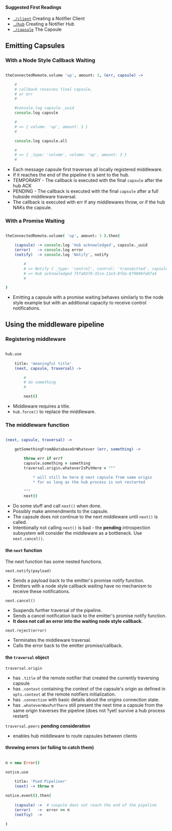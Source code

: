 #### Suggested First Readings

* [`./client`](./client) Creating a Notifier Client
* [`./hub`](./hub) Creating a Notifier Hub
* [`./capsule`](./capsule) The Capsule

Emitting Capsules
-----------------

### With a Node Style Callback Waiting

```coffee

theConnectedRemote.volume 'up', amount: 3, (err, capsule) -> 

    #
    # callback receives final capsule,
    # or err
    #

    #console.log capsule._uuid
    console.log capsule

    #
    # => { volume: 'up', amount: 3 }
    # 

    console.log capsule.all 

    #
    # => { _type: 'volume', volume: 'up', amount: 3 }
    # 

```

* Each message capsule first traverses all locally registered middleware.
* If it reaches the end of the pipeline it is sent to the hub.
* TEMPORARY - The callback is executed with the final `capsule` after the hub ACK
* PENDING - The callback is executed with the final `capsule` after a full hubside middleware traversal.
* The callback is executed with err if any middlewares throw, or if the hub NAKs the capsule.

### With a Promise Waiting

```coffee

theConnectedRemote.volume( 'up', amount: 3 ).then(

    (capsule) -> console.log 'Hub acknowledged', capsule._uuid
    (error)   -> console.log error
    (notify)  -> console.log 'Notify', notify 

        # 
        # => Notify { _type: 'control', control: 'transmitted', capsule: ...
        # => Hub acknowledged 75fa0370-31ce-11e3-8fda-879806fe07a4
        # 

)

```

* Emitting a capsule with a promise waiting behaves similarly to the node style example but with an additional capacity to receive control notifications.


Using the middleware pipeline
-----------------------------

### Registering middleware

```coffee

hub.use 
    
    title: 'meaningful title'
    (next, capsule, traversal) -> 

        #
        # do something
        #

        next()

```
* Middleware requires a title.
* `hub.force()` to replace the middleware.



### The middleware function

```coffee

(next, capsule, traversal) -> 

    getSomethingFromADatabaseOrWhatever (err, something) -> 

        throw err if err?
        capsule.something = something
        traversal.origin.whateverIsPutHere = """

            * will still be here @ next capsule from same origin
            * for as long as the hub process is not restarted

        """
        next()

```

* Do some stuff and call `next()` when done.
* Possibly make ammendments to the capsule.
* The capsule does not continue to the next middleware until `next()` is called.
* Intentionally not calling `next()` is bad - the **pending** introspection subsystem will consider the middleware as a bottleneck. Use `next.cancel()`.


#### the `next` function

The next function has some nested functions.

`next.notify(payload)` 
* Sends a payload back to the emitter's promise notify function. 
* Emitters with a node style callback waiting have no mechanism to receive these notifications.

`next.cancel()` 
* Suspends further traversal of the pipeline.
* Sends a cancel notification back to the emitter's promise notify function. 
* **It does not call an error into the waiting node style callback.**

`next.reject(error)`
* Terminates the middleware traversal.
* Calls the error back to the emitter promise/callback.

#### the `traversal` object

`traversal.origin`

* has `.title` of the remote notifier that created the currently traversing capsule
* has `.context` containing the context of the capsule's origin as defined in `opts.context` at the remote notifiers initialization. 
* has `.connection` with basic details about the origins connection state.
* has `.whateverWasPutThere` still present the next time a capsule from the same origin traverses the pipeline (does not ?yet! survive a hub process restart)

`traversal.peers` **pending consideration**

* enables hub middleware to route capsules between clients


#### throwing errors (or failing to catch them)

```coffee

π = new Error()

notice.use 
    
    title: 'Pied Pipeliner'
    (next) -> throw π

notice.event().then(
    
    (capsule) ->  # caspule does not reach the end of the pipeline
    (error)   ->  error == π
    (notfiy)  -> 

)

```
